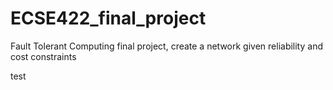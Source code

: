# ECSE422_final_project
Fault Tolerant Computing final project, create a network given reliability and cost constraints



test
